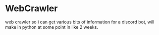 # WebCrawler
web crawler so i can get various bits of information for a discord bot, will make in python at some point in like 2 weeks.
